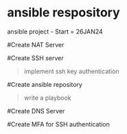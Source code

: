 # ansible respository

ansible project - Start = 26JAN24 

#Create NAT Server 

#Create SSH server
 > implement ssh key authentication

#Create ansible repository
  > write a playbook 

#Create DNS Server

#Create MFA for SSH authentication
